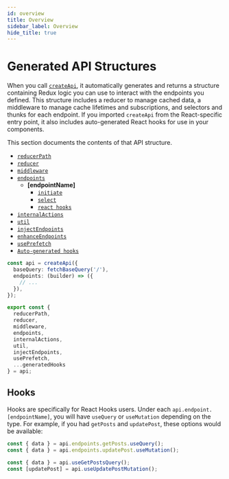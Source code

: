 ```yaml
---
id: overview
title: Overview
sidebar_label: Overview
hide_title: true
---
```


# Generated API Structures

When you call [`createApi`](../createApi.md), it automatically generates and returns a structure containing Redux logic you can use to interact with the endpoints you defined. This structure includes a reducer to manage cached data, a middleware to manage cache lifetimes and subscriptions, and selectors and thunks for each endpoint. If you imported `createApi` from the React-specific entry point, it also includes auto-generated React hooks for use in your components.

This section documents the contents of that API structure.

- [`reducerPath`](./redux-integration#reducerpath)
- [`reducer`](./redux-integration#reducer)
- [`middleware`](./redux-integration#middleware)
- [`endpoints`](./endpoints/overview)
  - **[endpointName]**
    - [`initiate`](./endpoints/initiate)
    - [`select`](./endpoints/select)
    - [`react hooks`](#hooks)
- [`internalActions`](#internalactions)
- [`util`](#util)
- [`injectEndpoints`](#injectendpoints)
- [`enhanceEndpoints`](#enhanceendpoints)
- [`usePrefetch`](../concepts/prefetching#prefetching-with-react-hooks)
- [`Auto-generated hooks`](#auto-generated-hooks)

```ts title="All returned properties"
const api = createApi({
  baseQuery: fetchBaseQuery('/'),
  endpoints: (builder) => ({
    // ...
  }),
});

export const {
  reducerPath,
  reducer,
  middleware,
  endpoints,
  internalActions,
  util,
  injectEndpoints,
  usePrefetch,
  ...generatedHooks
} = api;
```

## Hooks

Hooks are specifically for React Hooks users. Under each `api.endpoint.[endpointName]`, you will have `useQuery` or `useMutation` depending on the type. For example, if you had `getPosts` and `updatePost`, these options would be available:

```ts title="Hooks usage"
const { data } = api.endpoints.getPosts.useQuery();
const { data } = api.endpoints.updatePost.useMutation();

const { data } = api.useGetPostsQuery();
const [updatePost] = api.useUpdatePostMutation();
```
